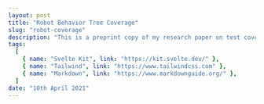 ```yaml
---
layout: post
title: "Robot Behavior Tree Coverage"
slug: "robot-coverage"
description: "This is a preprint copy of my research paper on test coverage for ROS2 behavior trees."
tags:
  [
    { name: "Svelte Kit", link: "https://kit.svelte.dev/" },
    { name: "Tailwind", link: "https://www.tailwindcss.com" },
    { name: "Markdown", link: "https://www.markdownguide.org/" },
  ]
date: "10th April 2021"
---
```


<script>
  import PDF from  "$lib/components/PDF.svelte"
</script>


<PDF filename='/ICRA_2023_Canopy.pdf'/>